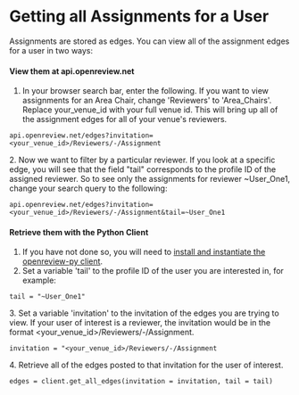 # Getting all Assignments for a User

Assignments are stored as edges. You can view all of the assignment edges for a user in two ways:&#x20;

#### View them at api.openreview.net

1. In your browser search bar, enter the following. If you want to view assignments for an Area Chair, change 'Reviewers' to 'Area\_Chairs'. Replace your\_venue\_id with your full venue id. This will bring up all of the assignment edges for all of your venue's reviewers.

```
api.openreview.net/edges?invitation=<your_venue_id>/Reviewers/-/Assignment
```

2\. Now we want to filter by a particular reviewer. If you look at a specific edge, you will see that the field "tail" corresponds to the profile ID of the assigned reviewer. So to see only the assignments for reviewer \~User\_One1, change your search query to the following:

```
api.openreview.net/edges?invitation=<your_venue_id>/Reviewers/-/Assignment&tail=~User_One1
```

#### Retrieve them with the Python Client

1. If you have not done so, you will need to [install and instantiate the openreview-py client](../installing-and-instantiating-the-python-client.md).&#x20;
2. Set a variable 'tail' to the profile ID of the user you are interested in, for example:

```
tail = "~User_One1"
```

3\. Set a variable 'invitation' to the invitation of the edges you are trying to view. If your user of interest is a reviewer, the invitation would be in the format \<your\_venue\_id>/Reviewers/-/Assignment.

```
invitation = "<your_venue_id>/Reviewers/-/Assignment
```

4\. Retrieve all of the edges posted to that invitation for the user of interest.&#x20;

```
edges = client.get_all_edges(invitation = invitation, tail = tail)
```
